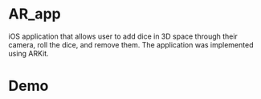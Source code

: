 # AR_app
iOS application that allows user to add dice in 3D space through their camera, roll the dice, and remove them. The application was implemented using ARKit.

# Demo
